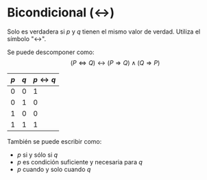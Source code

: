 # Bicondicional (↔)
Solo es verdadera si $p$ y $q$ tienen el mismo valor de verdad. Utiliza el símbolo "$\leftrightarrow$".

Se puede descomponer como:
$$
(P \Leftrightarrow Q) \leftrightarrow (P \Rightarrow Q) \land (Q \Rightarrow P)
$$

| $p$ | $q$ | $p \leftrightarrow q$ |
| --- | --- | --------------------- |
| 0   | 0   | 1                     |
| 0   | 1   | 0                     |
| 1   | 0   | 0                     |
| 1   | 1   | 1                     |

También se puede escribir como:
- $p$ si y sólo si $q$
- $p$ es condición suficiente y necesaria para $q$
- $p$ cuando y solo cuando $q$